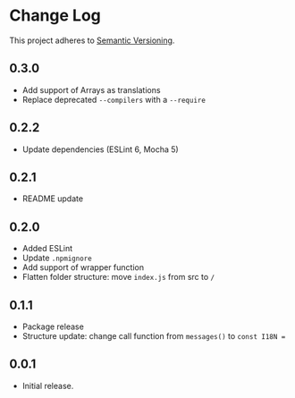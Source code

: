 # Change Log
This project adheres to [Semantic Versioning](http://semver.org/).

## 0.3.0
* Add support of Arrays as translations
* Replace deprecated `--compilers` with a `--require`

## 0.2.2
* Update dependencies (ESLint 6, Mocha 5)

## 0.2.1
* README update

## 0.2.0
* Added ESLint
* Update `.npmignore`
* Add support of wrapper function
* Flatten folder structure: move `index.js` from src to `/`

## 0.1.1
* Package release
* Structure update: change call function from `messages()` to `const I18N =`

## 0.0.1
* Initial release.
